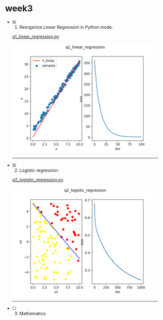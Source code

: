 # week3
- [x] 1. Reorganize Linear Regression in Python mode.

  [q1_linear_regression.py](./q1_linear_regression.py)  

  ![结果](result/Figure_1.png)
  ___
- [x] 2. Logistic regression:
  
  [q2_logistic_regression.py](./q2_logistic_regression.py)  

  ![结果](result/q2_logistic_regression.png)
  ___
- [ ] 3. Mathematics: